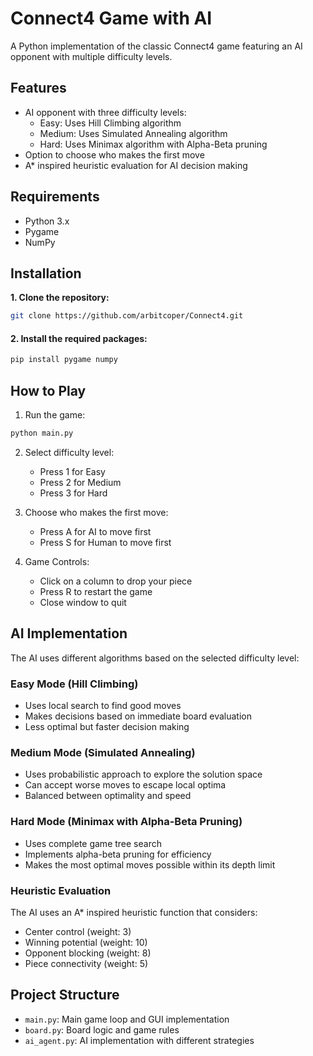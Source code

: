 # Connect4 Game with AI

A Python implementation of the classic Connect4 game featuring an AI opponent with multiple difficulty levels.

## Features
- AI opponent with three difficulty levels:
  - Easy: Uses Hill Climbing algorithm
  - Medium: Uses Simulated Annealing algorithm
  - Hard: Uses Minimax algorithm with Alpha-Beta pruning
- Option to choose who makes the first move
- A* inspired heuristic evaluation for AI decision making

## Requirements

- Python 3.x
- Pygame
- NumPy

## Installation

**1. Clone the repository:**
```bash
git clone https://github.com/arbitcoper/Connect4.git
```

#### 2. Install the required packages:
```bash
pip install pygame numpy
```

## How to Play

1. Run the game:
```bash
python main.py
```

2. Select difficulty level:
   - Press 1 for Easy
   - Press 2 for Medium
   - Press 3 for Hard

3. Choose who makes the first move:
   - Press A for AI to move first
   - Press S for Human to move first

4. Game Controls:
   - Click on a column to drop your piece
   - Press R to restart the game
   - Close window to quit

## AI Implementation

The AI uses different algorithms based on the selected difficulty level:

### Easy Mode (Hill Climbing)
- Uses local search to find good moves
- Makes decisions based on immediate board evaluation
- Less optimal but faster decision making

### Medium Mode (Simulated Annealing)
- Uses probabilistic approach to explore the solution space
- Can accept worse moves to escape local optima
- Balanced between optimality and speed

### Hard Mode (Minimax with Alpha-Beta Pruning)
- Uses complete game tree search
- Implements alpha-beta pruning for efficiency
- Makes the most optimal moves possible within its depth limit

### Heuristic Evaluation
The AI uses an A* inspired heuristic function that considers:
- Center control (weight: 3)
- Winning potential (weight: 10)
- Opponent blocking (weight: 8)
- Piece connectivity (weight: 5)

## Project Structure

- `main.py`: Main game loop and GUI implementation
- `board.py`: Board logic and game rules
- `ai_agent.py`: AI implementation with different strategies
